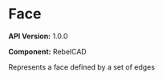 # Face

**API Version:** 1.0.0

**Component:** RebelCAD

Represents a face defined by a set of edges

